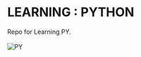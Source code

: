 # LEARNING : PYTHON
Repo for Learning PY.
</br>
</br>
![PY](https://img3.wallspic.com/previews/6/4/3/3/6/163346/163346-python-python_programming-logo-text-symbol-x750.jpg)
